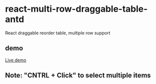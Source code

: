 # react-multi-row-draggable-table-antd


React draggable reorder table, multiple row support

## demo
[Live demo](https://sojinantony01.github.io/react-multi-row-dragable-table-antd/)


## Note: "CNTRL + Click" to select multiple items